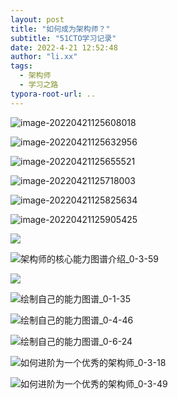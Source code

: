 ```yaml
---
layout: post
title: "如何成为架构师？"
subtitle: "51CTO学习记录"
date: 2022-4-21 12:52:48
author: "li.xx"
tags: 
  - 架构师
  - 学习之路
typora-root-url: ..
---
```


![image-20220421125608018](/img/2022/image-20220421125608018.png)

![image-20220421125632956](/img/2022/image-20220421125632956.png)

![image-20220421125655521](/img/2022/image-20220421125655521.png)

![image-20220421125718003](/img/2022/image-20220421125718003.png)

![image-20220421125825634](/img/2022/image-20220421125825634.png)

![image-20220421125905425](/img/2022/image-20220421125905425.png)

![](/img/2022/架构师的核心能力图谱介绍_0-3-30.jpeg)

![架构师的核心能力图谱介绍_0-3-59](/img/2022/架构师的核心能力图谱介绍_0-3-59.jpeg)

![](/img/2022/绘制自己的能力图谱_0-1-11.jpeg)

![绘制自己的能力图谱_0-1-35](/img/2022/绘制自己的能力图谱_0-1-35.jpeg)

![绘制自己的能力图谱_0-4-46](/img/2022/绘制自己的能力图谱_0-4-46.jpeg)

![绘制自己的能力图谱_0-6-24](/img/2022/绘制自己的能力图谱_0-6-24.jpeg)

![如何进阶为一个优秀的架构师_0-3-18](/img/2022/如何进阶为一个优秀的架构师_0-3-18.jpeg)

![如何进阶为一个优秀的架构师_0-3-49](/img/2022/如何进阶为一个优秀的架构师_0-3-49.jpeg)
